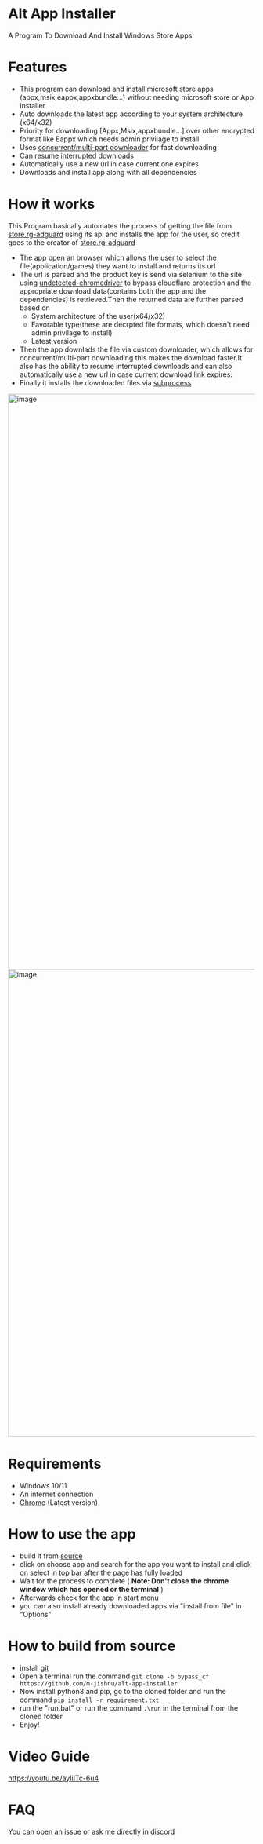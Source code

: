 # Alt App Installer

A Program To  Download And Install Windows Store Apps

# Features

- This program can download and install microsoft store apps (appx,msix,eappx,appxbundle...) without needing microsoft store or App installer
- Auto downloads the latest app according to your system architecture (x64/x32)
- Priority for downloading [Appx,Msix,appxbundle...] over other encrypted format like Eappx which needs admin privilage to install
- Uses [concurrent/multi-part downloader](https://stackoverflow.com/questions/93642/how-do-download-accelerators-work) for fast downloading
- Can resume interrupted downloads
- Automatically use a new url in case current one expires
- Downloads and install app along with all dependencies 

# How it works
This Program basically automates the process of getting the file from [store.rg-adguard](https://store.rg-adguard.net/) using its api and installs the app for the user, so credit goes to the creator of [store.rg-adguard](https://store.rg-adguard.net/)

- The app open an browser which allows the user to select the file(application/games) they want to install and returns its url
- The url is parsed and the product key is send via selenium to the site using [undetected-chromedriver](https://github.com/ultrafunkamsterdam/undetected-chromedriver) to bypass cloudflare protection and the appropriate download data(contains both the app and the dependencies) is retrieved.Then the returned data are further parsed based on 
    - System architecture of the user(x64/x32)
    - Favorable type(these are decrpted file formats, which doesn't need admin privilage to install)
    - Latest version
- Then the app downlads the file via custom downloader, which allows for concurrent/multi-part downloading this makes the download faster.It also has the ability to resume interrupted downloads and can also automatically use a new url in case current download link expires.
- Finally it installs the downloaded files via [subprocess](https://docs.python.org/3/library/subprocess.html)

<img width="1173" alt="image" src="https://user-images.githubusercontent.com/83004520/175317632-8199f281-948e-4558-9b4a-0c8bdd2c50ee.png">
<img width="952" alt="image" src="https://user-images.githubusercontent.com/83004520/176722809-dbafa2a0-56c6-4cbc-ba8b-fe964a73e029.png">


# Requirements
- Windows 10/11
- An internet connection
- [Chrome](https://www.google.com/intl/en_us/chrome/) (Latest version)

# How to use the app
- build it from [source](https://github.com/m-jishnu/alt-app-installer/tree/bypass_cf#how-to-build-from-source)
- click on choose app and search for the app you want to install and click on select in top bar after the page has fully loaded 
- Wait for the process to complete ( **Note: Don't close the chrome window which has opened or the terminal** )
- Afterwards check for the app in start menu
- you can also install already downloaded apps via "install from file" in "Options" 

# How to build from source

- install [git](https://git-scm.com/download/win)
- Open a terminal run the command `git clone -b bypass_cf https://github.com/m-jishnu/alt-app-installer`
- Now install python3 and pip, go to the cloned folder and run the command `pip install -r requirement.txt`
- run the "run.bat" or run the command `.\run` in the terminal from the cloned folder
- Enjoy!

# Video Guide

https://youtu.be/ayIilTc-6u4

# FAQ

You can open an issue or ask me directly in [discord](https://discord.com/invite/cbuEkpd)
